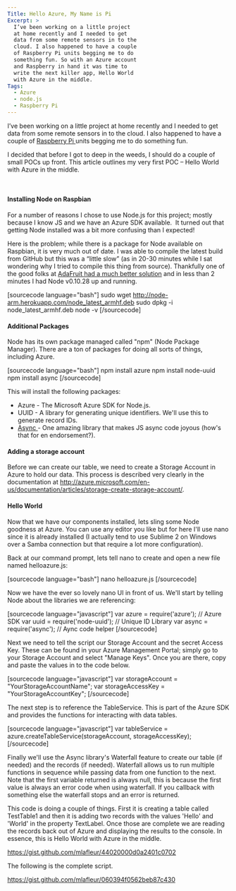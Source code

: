 ```yaml
---
Title: Hello Azure, My Name is Pi
Excerpt: >
  I’ve been working on a little project
  at home recently and I needed to get
  data from some remote sensors in to the
  cloud. I also happened to have a couple
  of Raspberry Pi units begging me to do
  something fun. So with an Azure account
  and Raspberry in hand it was time to
  write the next killer app, Hello World
  with Azure in the middle.
Tags:
  - Azure
  - node.js
  - Raspberry Pi
---
```

I’ve been working on a little project at home recently and I needed to get data from some remote sensors in to the cloud. I also happened to have a couple of <a href="http://www.amazon.com/gp/product/B00LPESRUK/ref=as_li_tl?ie=UTF8&amp;camp=1789&amp;creative=390957&amp;creativeASIN=B00LPESRUK&amp;linkCode=as2&amp;tag=soapb30-20&amp;linkId=LCABE5KBPNFINAXY&quot;&gt;Raspberry%20Pi&lt;/a&gt;&lt;img src=&quot;http://ir-na.amazon-adsystem.com/e/ir?t=soapb30-20&amp;l=as2&amp;o=1&amp;a=B00LPESRUK" target="_blank">Raspberry Pi </a>units begging me to do something fun.

I decided that before I got to deep in the weeds, I should do a couple of small POCs up front. This article outlines my very first POC – Hello World with Azure in the middle.

&nbsp;
<h4><strong>Installing Node on Raspbian</strong></h4>
For a number of reasons I chose to use Node.js for this project; mostly because I know JS and we have an Azure SDK available.  It turned out that getting Node installed was a bit more confusing than I expected!

Here is the problem; while there is a package for Node available on Raspbian, it is very much out of date. I was able to compile the latest build from GitHub but this was a “little slow” (as in 20-30 minutes while I sat wondering why I tried to compile this thing from source). Thankfully one of the good folks at <a href="https://learn.adafruit.com/raspberry-pi-hosting-node-red/setting-up-node-dot-js" target="_blank">AdaFruit had a much better solution</a> and in less than 2 minutes I had Node v0.10.28 up and running.
<div id="scid:C89E2BDB-ADD3-4f7a-9810-1B7EACF446C1:e3ed33a4-21c1-44ce-ac0a-f30df819b333" class="wlWriterEditableSmartContent" style="margin: 0px;padding: 0px;float: none">

[sourcecode language="bash"]
sudo wget http://node-arm.herokuapp.com/node_latest_armhf.deb
sudo dpkg -i node_latest_armhf.deb
node -v
[/sourcecode]

</div>
<h4><strong>Additional Packages</strong></h4>
Node has its own package managed called "npm" (Node Package Manager). There are a ton of packages for doing all sorts of things, including Azure.
<div id="scid:C89E2BDB-ADD3-4f7a-9810-1B7EACF446C1:a94fe9fa-a4c7-4a2e-bc4d-b5c2b4f5f6ab" class="wlWriterEditableSmartContent" style="margin: 0px;padding: 0px;float: none">

[sourcecode language="bash"]
npm install azure
npm install node-uuid
npm install async
[/sourcecode]

</div>
This will install the following packages:
<ul>
	<li>Azure - The Microsoft Azure SDK for Node.js.</li>
	<li>UUID - A library for generating unique identifiers. We'll use this to generate record IDs.</li>
	<li><a href="https://github.com/caolan/async" target="_blank">Async </a>- One amazing library that makes JS async code joyous (how's that for en endorsement?).</li>
</ul>
<h4><strong>Adding a storage account</strong></h4>
Before we can create our table, we need to create a Storage Account in Azure to hold our data. This process is described very clearly in the documentation at <a href="http://azure.microsoft.com/en-us/documentation/articles/storage-create-storage-account/">http://azure.microsoft.com/en-us/documentation/articles/storage-create-storage-account/</a>.
<h4>Hello World</h4>
Now that we have our components installed, lets sling some Node goodness at Azure. You can use any editor you like but for here I'll use nano since it is already installed (I actually tend to use Sublime 2 on Windows over a Samba connection but that require a lot more configuration).

Back at our command prompt, lets tell nano to create and open a new file named helloazure.js:
<div id="scid:C89E2BDB-ADD3-4f7a-9810-1B7EACF446C1:a546cc15-b576-475c-a3d8-2b419cfc647d" class="wlWriterEditableSmartContent" style="margin: 0px;padding: 0px;float: none">

[sourcecode language="bash"]
nano helloazure.js
[/sourcecode]

</div>
Now we have the ever so lovely nano UI in front of us. We'll start by telling Node about the libraries we are referencing:
<div id="scid:C89E2BDB-ADD3-4f7a-9810-1B7EACF446C1:4d414a9c-2eff-4b24-8ee5-33e36511b4b8" class="wlWriterEditableSmartContent" style="margin: 0px;padding: 0px;float: none">

[sourcecode language="javascript"]
var azure = require('azure'); // Azure SDK
var uuid = require('node-uuid'); // Unique ID Library
var async = require('async'); // Aync code helper
[/sourcecode]

</div>
Next we need to tell the script our Storage Account and the secret Access Key. These can be found in your Azure Management Portal; simply go to your Storage Account and select "Manage Keys". Once you are there, copy and paste the values in to the code below.
<div id="scid:C89E2BDB-ADD3-4f7a-9810-1B7EACF446C1:0a3c4aff-0445-4013-a106-19ee3b8cea40" class="wlWriterEditableSmartContent" style="margin: 0px;padding: 0px;float: none">

[sourcecode language="javascript"]
var storageAccount = &quot;YourStorageAccountName&quot;;
var storageAccessKey = &quot;YourStorageAccountKey&quot;;
[/sourcecode]

</div>
The next step is to reference the TableService. This is part of the Azure SDK and provides the functions for interacting with data tables.

<div id="scid:C89E2BDB-ADD3-4f7a-9810-1B7EACF446C1:d0a16e43-125d-4f52-a87a-e5e04fa4a1ce" class="wlWriterEditableSmartContent" style="margin: 0px;padding: 0px;float: none">

[sourcecode language="javascript"]
var tableService = azure.createTableService(storageAccount, storageAccessKey);
[/sourcecode]

</div>
Finally we'll use the Async library's Waterfall feature to create our table (if needed) and the records (if needed). Waterfall allows us to run multiple functions in sequence while passing data from one function to the next. Note that the first variable returned is always null, this is because the first value is always an error code when using waterfall. If you callback with something else the waterfall stops and an error is returned.

This code is doing a couple of things. First it is creating a table called TestTable1 and then it is adding two records with the values 'Hello' and 'World' in the property TextLabel. Once those are complete we are reading the records back out of Azure and displaying the results to the console. In essence, this is Hello World with Azure in the middle.

https://gist.github.com/mlafleur/44020000d0a2401c0702

The following is the complete script.

<a href="https://gist.github.com/mlafleur/060394f0562beb87c430">https://gist.github.com/mlafleur/060394f0562beb87c430</a>